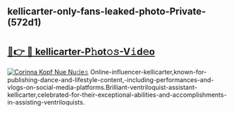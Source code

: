 ## kellicarter-only-fans​-leaked-photo​-Private-(572d1)


# <h2><a href="https://mediaupload.pro?title=kellicarter&ref=git">🔗👉 🔴 kellicarter-P𝚑ot𝚘𝚜-V𝚒d𝚎o</a></h2>

[![Corinna Kopf Nue Nu𝚍e𝚜](https://i.imgur.com/0qMVB7G.gif)](https://mediaupload.pro?title=kellicarter&ref=git)
Online-influencer-kellicarter,known-for-publishing-dance-and-lifestyle-content,-including-performances-and-vlogs-on-social-media-platforms.Brilliant-ventriloquist-assistant-kellicarter,celebrated-for-their-exceptional-abilities-and-accomplishments-in-assisting-ventriloquists.  